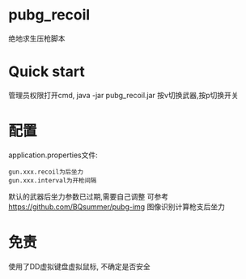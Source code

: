 # pubg_recoil
绝地求生压枪脚本

# Quick start
管理员权限打开cmd, java -jar pubg_recoil.jar
按v切换武器,按p切换开关

# 配置
application.properties文件:  

    gun.xxx.recoil为后坐力  
    gun.xxx.interval为开枪间隔  

默认的武器后坐力参数已过期,需要自己调整
可参考 https://github.com/BQsummer/pubg-img 图像识别计算枪支后坐力

# 免责
使用了DD虚拟键盘虚拟鼠标, 不确定是否安全
